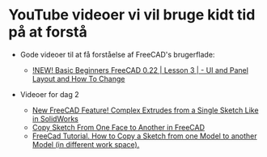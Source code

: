 # YouTube videoer vi vil bruge kidt tid på at forstå

* Gode videoer til at få forståelse af FreeCAD's brugerflade:
  * [!NEW! Basic Beginners FreeCAD 0.22 | Lesson 3 | - UI and Panel Layout and How To Change](https://youtu.be/kZTiNuHuek8)

* Videoer for dag 2
  * [New FreeCAD Feature! Complex Extrudes from a Single Sketch Like in SolidWorks](https://youtu.be/IjzhUCl3gXg)
  * [Copy Sketch From One Face to Another in FreeCAD](https://youtu.be/M8YbL2aroZk)
  * [FreeCad Tutorial. How to Copy a Sketch from one Model to another Model (in different work space).
](https://youtu.be/sdf0kviamWI)